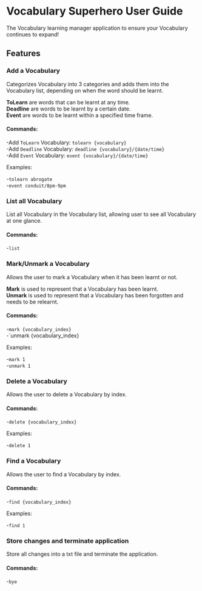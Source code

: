 # Vocabulary Superhero User Guide
The Vocabulary learning manager application to ensure your Vocabulary continues to expand!

## Features 

### Add a Vocabulary
Categorizes Vocabulary into 3 categories and adds them into the Vocabulary list, depending on when the word should be learnt.

**ToLearn** are words that can be learnt at any time.<br>
**Deadline** are words to be learnt by a certain date.<br>
**Event** are words to be learnt within a specified time frame.

#### Commands:

-Add `ToLearn` Vocabulary: `tolearn {vocabulary}`<br>
-Add `Deadline` Vocabulary: `deadline {vocabulary}/{date/time}`<br>
-Add `Event` Vocabulary: `event {vocabulary}/{date/time}`

Examples:

-`tolearn abrogate`<br>
-`event conduit/8pm-9pm`


### List all Vocabulary
List all Vocabulary in the Vocabulary list, allowing user to see all Vocabulary at one glance.

#### Commands:

-`list`


### Mark/Unmark a Vocabulary
Allows the user to mark a Vocabulary when it has been learnt or not.

**Mark** is used to represent that a Vocabulary has been learnt.<br>
**Unmark** is used to represent that a Vocabulary has been forgotten and needs to be relearnt.

#### Commands:

-`mark {vocabulary_index}`<br>
-`unmark {vocabulary_index}

Examples:

-`mark 1`<br>
-`unmark 1`


### Delete a Vocabulary
Allows the user to delete a Vocabulary by index.

#### Commands:

-`delete {vocabulary_index}`

Examples:

-`delete 1`


### Find a Vocabulary
Allows the user to find a Vocabulary by index.

#### Commands:

-`find {vocabulary_index}`

Examples:

-`find 1`


### Store changes and terminate application
Store all changes into a txt file and terminate the application.

#### Commands:

-`bye`

